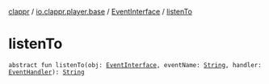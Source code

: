 [clappr](../../index.md) / [io.clappr.player.base](../index.md) / [EventInterface](index.md) / [listenTo](./listen-to.md)

# listenTo

`abstract fun listenTo(obj: `[`EventInterface`](index.md)`, eventName: `[`String`](https://kotlinlang.org/api/latest/jvm/stdlib/kotlin/-string/index.html)`, handler: `[`EventHandler`](../-event-handler.md)`): `[`String`](https://kotlinlang.org/api/latest/jvm/stdlib/kotlin/-string/index.html)